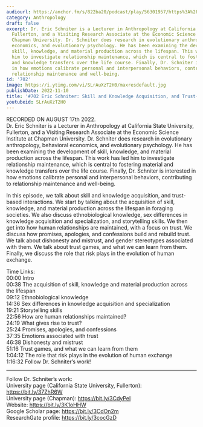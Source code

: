 ```yaml
---
audiourl: https://anchor.fm/s/822ba20/podcast/play/56301957/https%3A%2F%2Fd3ctxlq1ktw2nl.cloudfront.net%2Fstaging%2F2022-7-17%2Fa2b6db9e-d917-a7eb-2b36-3fe9c4be13b9.m4a
category: Anthropology
draft: false
excerpt: Dr. Eric Schniter is a Lecturer in Anthropology at California State University,
  Fullerton, and a Visiting Research Associate at the Economic Science Institute at
  Chapman University. Dr. Schniter does research in evolutionary anthropology, behavioral
  economics, and evolutionary psychology. He has been examining the development of
  skill, knowledge, and material production across the lifespan. This work has led
  him to investigate relationship maintenance, which is central to fostering material
  and knowledge transfers over the life course. Finally, Dr. Schniter is interested
  in how emotions calibrate personal and interpersonal behaviors, contributing to
  relationship maintenance and well-being.
id: '702'
image: https://i.ytimg.com/vi/SLrAuXzT2H0/maxresdefault.jpg
publishDate: 2022-11-10
title: '#702 Eric Schniter: Skill and Knowledge Acquisition, and Trust-Based Interactions'
youtubeid: SLrAuXzT2H0
---
```

<div class="timelinks">

RECORDED ON AUGUST 17th 2022.  
Dr. Eric Schniter is a Lecturer in Anthropology at California State University, Fullerton, and a Visiting Research Associate at the Economic Science Institute at Chapman University. Dr. Schniter does research in evolutionary anthropology, behavioral economics, and evolutionary psychology. He has been examining the development of skill, knowledge, and material production across the lifespan. This work has led him to investigate relationship maintenance, which is central to fostering material and knowledge transfers over the life course. Finally, Dr. Schniter is interested in how emotions calibrate personal and interpersonal behaviors, contributing to relationship maintenance and well-being.

In this episode, we talk about skill and knowledge acquisition, and trust-based interactions. We start by talking about the acquisition of skill, knowledge, and material production across the lifespan in foraging societies. We also discuss ethnobiological knowledge, sex differences in knowledge acquisition and specialization, and storytelling skills. We then get into how human relationships are maintained, with a focus on trust. We discuss how promises, apologies, and confessions build and rebuild trust. We talk about dishonesty and mistrust, and gender stereotypes associated with them. We talk about trust games, and what we can learn from them. Finally, we discuss the role that risk plays in the evolution of human exchange.

Time Links:  
<time>00:00</time> Intro  
<time>00:38</time> The acquisition of skill, knowledge and material production across the lifespan  
<time>09:12</time> Ethnobiological knowledge  
<time>14:36</time> Sex differences in knowledge acquisition and specialization  
<time>19:21</time> Storytelling skills  
<time>22:56</time> How are human relationships maintained?  
<time>24:19</time> What gives rise to trust?  
<time>25:24</time> Promises, apologies, and confessions  
<time>37:35</time> Emotions associated with trust  
<time>46:38</time> Dishonesty and mistrust  
<time>51:16</time> Trust games, and what we can learn from them  
<time>1:04:12</time> The role that risk plays in the evolution of human exchange  
<time>1:16:32</time> Follow Dr. Schniter’s work!

---

Follow Dr. Schniter’s work:  
University page (California State University, Fullerton): https://bit.ly/37ZhR6W  
University page (Chapman): https://bit.ly/3CdyPeI  
Website: https://bit.ly/3K1oHHW  
Google Scholar page: https://bit.ly/3CdOn2m  
ResearchGate profile: https://bit.ly/3cocGzD
</div>


